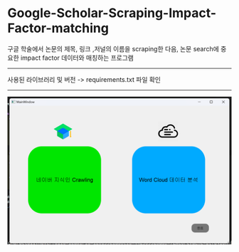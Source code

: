 # Google-Scholar-Scraping-Impact-Factor-matching

구글 학술에서 논문의 제목, 링크 ,저널의 이름을 scraping한 다음, 논문 search에 중요한 impact factor 데이터와 매칭하는 프로그램 

----
사용된 라이브러리 및 버전 
-> requirements.txt 파일 확인 

----
![메인화면](https://github.com/angrychimpanzee/Crawling-Wordcloud/blob/main/%EC%8A%A4%ED%81%AC%EB%A6%B0%EC%83%B7%202024-05-10%20211349.png)
